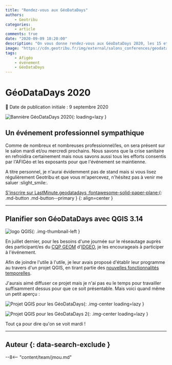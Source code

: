 ```yaml
---
title: "Rendez-vous aux GéoDataDays"
authors:
    - Geotribu
categories:
    - article
comments: true
date: "2020-09-09 10:20:00"
description: "On vous donne rendez-vous aux GéoDataDays 2020, les 15 et 16 septembre à Montpellier, l'événement indépendant de la géomatique francophone."
image: "https://cdn.geotribu.fr/img/external/salons_conferences/geodatadays/2020/geodatadays_2020_banniere.jpg"
tags:
    - Afigéo
    - événement
    - GéoDataDays
---
```


# GéoDataDays 2020

:calendar: Date de publication initiale : 9 septembre 2020

![Bannière GéoDataDays 2020](https://cdn.geotribu.fr/img/external/salons_conferences/geodatadays/2020/geodatadays_2020_banniere.jpg "GéoDataDays 2020 à Montpellier"){: loading=lazy }

## Un événement professionnel sympathique

Comme de nombreux et nombreuses professionnel/les, on sera présent sur le salon mardi et/ou mercredi prochains. Nous savons que la crise sanitaire en refroidira certainement mais nous savons aussi tous les efforts consentis par l'AFIGéo et les exposants pour que l'événement se maintienne.

A titre personnel, je n'aurai évidemment pas de stand mais si vous lisez régulièrement Geotribu et que vous m'apercevez, n'hésitez pas à venir me saluer :slight_smile:.

[S'inscrire sur LastMinute.geodatadays :fontawesome-solid-paper-plane:](https://www.geodatadays.fr/inscription){: .md-button .md-button--primary }
{: align=center }

----

## Planifier son GéoDataDays avec QGIS 3.14

![logo QGIS](https://cdn.geotribu.fr/img/logos-icones/logiciels_librairies/qgis.png){: .img-thumbnail-left }

En juillet dernier, pour les besoins d'une journée sur le réseautage auprès des participant/es du [CQP GEOM](https://www.idgeo.fr/formation/cqp-geom-geomaticien-developpeur-dapplications-spatiales/) d'[IDGEO](https://www.idgeo.fr/), je les encourageais à participer à l'événement.

Afin de joindre l'utile à l'utile, je leur avais proposé d'établir leur programme au travers d'un projet QGIS, en tirant partie des [nouvelles fonctionnalités temporelles](../../rdp/2020/rdp_2020-06-26.md#qgis-314-pi).

J'aurais aimé diffuser ce projet mais je n'ai pas eu le temps pour travailler suffisamment dessus pour que ce soit présentable. Mais voici quand même un petit aperçu :

![Projet QGIS pour les GéoDataDays](https://cdn.geotribu.fr/img/external/salons_conferences/geodatadays/2020/geodatadays_2020_qgis_new_entity.png "Formulaire de saisie du projet QGIS"){: .img-center loading=lazy }

![Projet QGIS pour les GéoDataDays 2](https://cdn.geotribu.fr/img/external/salons_conferences/geodatadays/2020/geodatadays_qgis_schedule.gif "Animation temporelle"){: .img-center loading=lazy }

Tout ça pour dire qu'on se voit mardi !

----

## Auteur {: data-search-exclude }

--8<-- "content/team/jmou.md"
